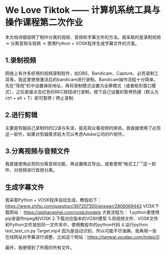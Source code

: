 # We Love Tiktok —— 计算机系统工具与操作课程第二次作业

本文档详细说明了制作分离的视频、音频和字幕文件的方法。我采取的是录制视频 -> 分离音频与视频 -> 使用Python + VOSK程序生成字幕文件的方案。

## 1.录制视频
网络上有许多好用的视频录制软件，如OBS、Bandicam、Capture、必剪录制工具等。我这里使用激活后的bandicam进行录制。Bandicam操作流程十分简单。先在“常规”栏中设置保存地址，再将录制模式设置为全屏模式（或者矩形窗口模式），之后直接点击红色的REC按钮进行录制，按下自己设置的暂停热键（默认为ctrl + alt + T）即可暂停 / 停止录制.

## 2.进行剪辑
主要是剪辑自己录制时的口误与失误，提高观众看视频的体验。我直接使用了必剪这一软件，如果对剪辑需求较大可以考虑Adobe公司的Pr软件。

## 3.分离视频与音频文件
我直接使用必剪的分离音频功能，再设置格式导出。或者使用“格式工厂”这一软件，对视频进行音频分离。

## 生成字幕文件
我采取Python + VOSK程序自动生成，教程如下： https://www.zhihu.com/question/397207300/answer/2806069443
VOSK下载网站： https://alphacephei.com/vosk/models
大致流程为：
1.python里使用pip安装ffmpeg和VOSK
2.下载对应版本的VOSK模型
3.将视频文件、VOSK文件和Python文件放到同一文件夹中，使用教程中的python代码
4.运行python test_test_cn.py Target.mp4
因为是自动识别，所以可能不尽准确，我再用一些在线网站对字幕进行调整，比如这个网站：https://jianwai.youdao.com/index/0

最终，我便得到了所需的所有文件。
